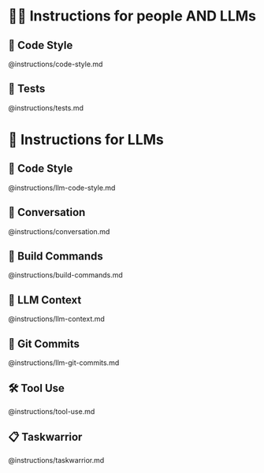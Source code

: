 # 🧑‍💻 Instructions for people AND LLMs

## 🎨 Code Style

@instructions/code-style.md

## 🧪 Tests

@instructions/tests.md

# 🤖 Instructions for LLMs

## 🎨 Code Style

@instructions/llm-code-style.md

## 💬 Conversation

@instructions/conversation.md

## 🔨 Build Commands

@instructions/build-commands.md

## 🧠 LLM Context

@instructions/llm-context.md

## 📝 Git Commits

@instructions/llm-git-commits.md

## 🛠️ Tool Use

@instructions/tool-use.md

## 📋 Taskwarrior

@instructions/taskwarrior.md

